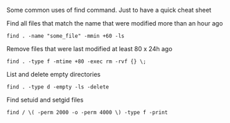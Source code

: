 Some common uses of find command.
Just to have a quick cheat sheet

Find all files that match the name that were modified more than an hour ago

    find . -name "some_file" -mmin +60 -ls

Remove files that were last modified at least 80 x 24h ago

    find . -type f -mtime +80 -exec rm -rvf {} \;

List and delete empty directories

    find . -type d -empty -ls -delete  

Find setuid and setgid files

    find / \( -perm 2000 -o -perm 4000 \) -type f -print 

